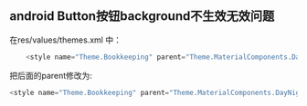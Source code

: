 ## android Button按钮background不生效无效问题

在res/values/themes.xml 中：

```java
    <style name="Theme.Bookkeeping" parent="Theme.MaterialComponents.DayNight.DarkActionBar">
```



把后面的parent修改为:

```java
<style name="Theme.Bookkeeping" parent="Theme.MaterialComponents.DayNight.NoActionBar.Bridge" >
```



